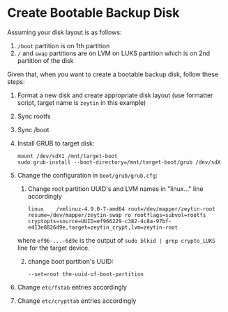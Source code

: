 # Create Bootable Backup Disk 

Assuming your disk layout is as follows: 

1. `/boot` partition is on 1th partition 
2. `/` and `swap` partitions are on LVM on LUKS partition which is on 2nd partition of the disk 

Given that, when you want to create a bootable backup disk, follow these steps:

1. Format a new disk and create appropriate disk layout (use formatter script, target name is `zeytin` in this example)
2. Sync rootfs 
3. Sync /boot
4. Install GRUB to target disk:

       mount /dev/sdX1 /mnt/target-boot
       sudo grub-install --boot-directory=/mnt/target-boot/grub /dev/sdX    

5. Change the configuration in `boot/grub/grub.cfg`: 
    1. Change root partition UUID's and LVM names in "linux..." line accordingly

           linux	/vmlinuz-4.9.0-7-amd64 root=/dev/mapper/zeytin-root resume=/dev/mapper/zeytin-swap ro rootflags=subvol=rootfs cryptopts=source=UUID=ef966229-c382-4c8a-97bf-e413e8826d9e,target=zeytin_crypt,lvm=zeytin-root 

      where `ef96-...-6d9e` is the output of `sudo blkid | grep crypto_LUKS` line for the target device.
      

    2. change boot partition's UUID:

           --set=root the-uuid-of-boot-partition

6. Change `etc/fstab` entries accordingly
7. Change `etc/crypttab` entries accordingly
